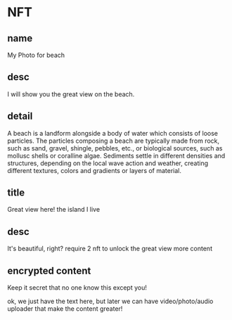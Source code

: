 # NFT

## name

My Photo for beach

## desc

I will show you the great view on the beach.

## detail

A beach is a landform alongside a body of water which consists of loose particles. The particles composing a beach are typically made from rock, such as sand, gravel, shingle, pebbles, etc., or biological sources, such as mollusc shells or coralline algae. Sediments settle in different densities and structures, depending on the local wave action and weather, creating different textures, colors and gradients or layers of material.

## title

Great view here! the island I live

## desc

It's beautiful, right? require 2 nft to unlock the great view more content

## encrypted content

Keep it secret that no one know this except you!

ok, we just have the text here, but later we can have video/photo/audio uploader that make the content greater!
